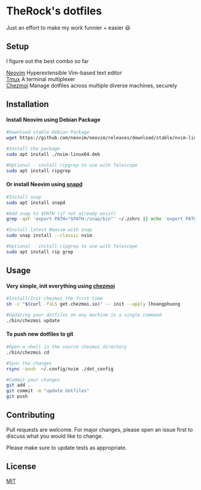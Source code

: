 # TheRock's dotfiles

Just an effort to make my work funnier + easier :smiley:

## Setup

I figure out the best combo so far  

[Neovim](https://neovim.io/) Hyperextensible Vim-based text editor  
[Tmux](https://github.com/tmux/tmux/wiki) A terminal multiplexer  
[Chezmoi](https://www.chezmoi.io/) Manage dotfiles across multiple diverse machines, securely

## Installation

#### Install Neovim using Debian Package
```bash
#Download stable Debian Package
wget https://github.com/neovim/neovim/releases/download/stable/nvim-linux64.deb

#Install the package
sudo apt install ./nvim-linux64.deb

#Optional - install ripgrep to use with Telescope
sudo apt install ripgrep
```
#### Or install Neovim using [snapd](https://snapcraft.io/nvim)
```bash
#Install snap
sudo apt install snapd

#Add snap to $PATH (if not already exist)
grep -qxF 'export PATH="$PATH:/snap/bin"' ~/.zshrc || echo 'export PATH="$PATH:/snap/bin"' >> ~/.zshrc

#Install latest Neovim with snap
sudo snap install --classic nvim

#Optional - install ripgrep to use with Telescope
sudo apt install rip grep
```

## Usage
#### Very simple, init everything using [chezmoi](https://www.chezmoi.io/)
```bash
#Install/Init chezmoi the first time
sh -c "$(curl -fsLS get.chezmoi.io)" -- init --apply lhoangphuong

#Updating your dotfiles on any machine is a single command
./bin/chezmoi update
```

#### To push new dotfiles to git
```bash
#Open a shell in the source chezmoi directory
./bin/chezmoi cd

#Sync the changes
rsync -avuh  ~/.config/nvim ./dot_config

#Commit your changes
git add .
git commit -m "update dotfiles"
git push
```

## Contributing
Pull requests are welcome. For major changes, please open an issue first to discuss what you would like to change.

Please make sure to update tests as appropriate.

## License
[MIT](https://choosealicense.com/licenses/mit/)
